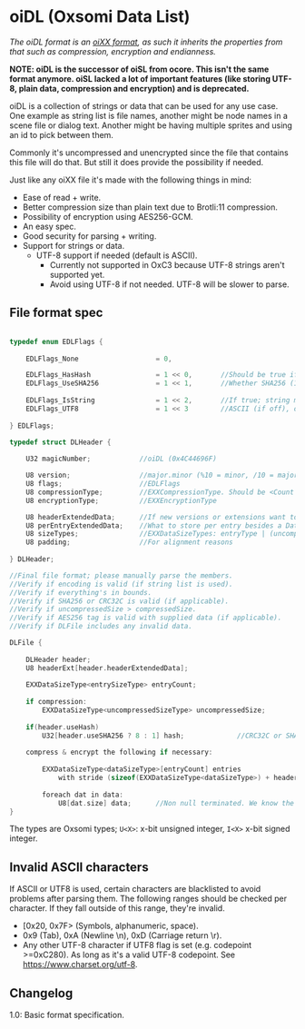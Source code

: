# oiDL (Oxsomi Data List)

*The oiDL format is an [oiXX format](oiXX.md), as such it inherits the properties from that such as compression, encryption and endianness.*

**NOTE: oiDL is the successor of oiSL from ocore. This isn't the same format anymore. oiSL lacked a lot of important features (like storing UTF-8, plain data, compression and encryption) and is deprecated.**

oiDL is a collection of strings or data that can be used for any use case. One example as string list is file names, another might be node names in a scene file or dialog text. Another might be having multiple sprites and using an id to pick between them.

Commonly it's uncompressed and unencrypted since the file that contains this file will do that. But still it does provide the possibility if needed.

Just like any oiXX file it's made with the following things in mind: 

- Ease of read + write.
- Better compression size than plain text due to Brotli:11 compression.
- Possibility of encryption using AES256-GCM.
- An easy spec.
- Good security for parsing + writing.
- Support for strings or data.
  - UTF-8 support if needed (default is ASCII).
    - Currently not supported in OxC3 because UTF-8 strings aren't supported yet.
    - Avoid using UTF-8 if not needed. UTF-8 will be slower to parse.

## File format spec

```c

typedef enum EDLFlags {
    
	EDLFlags_None 					= 0,

	EDLFlags_HasHash				= 1 << 0,		//Should be true if compression or encryption is on
	EDLFlags_UseSHA256				= 1 << 1,		//Whether SHA256 (1) or CRC32C (0) is used as hash
    
    EDLFlags_IsString				= 1 << 2,		//If true; string must contain valid ASCII characters
    EDLFlags_UTF8					= 1 << 3		//ASCII (if off), otherwise UTF-8
        
} EDLFlags;

typedef struct DLHeader {
    
	U32 magicNumber;			//oiDL (0x4C44696F)

	U8 version;					//major.minor (%10 = minor, /10 = major (+1 to get real major))
	U8 flags;					//EDLFlags
	U8 compressionType;			//EXXCompressionType. Should be <Count
	U8 encryptionType;			//EXXEncryptionType

	U8 headerExtendedData;		//If new versions or extensions want to add extra data to the header
	U8 perEntryExtendedData;	//What to store per entry besides a DataSizeType
	U8 sizeTypes;				//EXXDataSizeTypes: entryType | (uncompressedSizType << 2) | (dataType << 4)
	U8 padding;					//For alignment reasons
    
} DLHeader;

//Final file format; please manually parse the members.
//Verify if encoding is valid (if string list is used).
//Verify if everything's in bounds.
//Verify if SHA256 or CRC32C is valid (if applicable).
//Verify if uncompressedSize > compressedSize.
//Verify if AES256 tag is valid with supplied data (if applicable).
//Verify if DLFile includes any invalid data.

DLFile {
    
    DLHeader header;
    U8 headerExt[header.headerExtendedData];
    
    EXXDataSizeType<entrySizeType> entryCount;
    
    if compression:
    	EXXDataSizeType<uncompressedSizeType> uncompressedSize;
    
    if(header.useHash)
	    U32[header.useSHA256 ? 8 : 1] hash;				//CRC32C or SHA256
    
    compress & encrypt the following if necessary:
    
	    EXXDataSizeType<dataSizeType>[entryCount] entries
            with stride (sizeof(EXXDataSizeType<dataSizeType>) + header.perDataExtendedData);
    
		foreach dat in data:
			U8[dat.size] data;		//Non null terminated. We know the size
}
```

The types are Oxsomi types; `U<X>`: x-bit unsigned integer, `I<X>` x-bit signed integer.

## Invalid ASCII characters

If ASCII or UTF8 is used, certain characters are blacklisted to avoid problems after parsing them. The following ranges should be checked per character. If they fall outside of this range, they're invalid.

- [0x20, 0x7F> (Symbols, alphanumeric, space).
- 0x9 (Tab), 0xA (Newline \n), 0xD (Carriage return \r).
- Any other UTF-8 character if UTF8 flag is set (e.g. codepoint >=0xC280). As long as it's a valid UTF-8 codepoint. See https://www.charset.org/utf-8.

## Changelog

1.0: Basic format specification.

